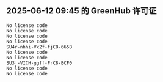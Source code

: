 ## 2025-06-12 09:45 的 GreenHub 许可证
```
No license code
No license code
No license code
No license code
SU4r-nhhi-Vx2f-fjC8-665B
No license code
No license code
SU3j-VICH-ggff-FrC8-BCF0
No license code
No license code
```
